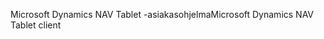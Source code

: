 <span data-ttu-id="1d744-101">Microsoft Dynamics NAV Tablet -asiakasohjelma</span><span class="sxs-lookup"><span data-stu-id="1d744-101">Microsoft Dynamics NAV Tablet client</span></span>